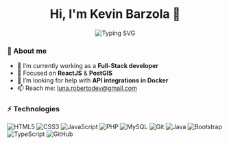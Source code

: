 <h1 align="center">Hi, I'm Kevin Barzola 👋</h1>

<p align="center">
  <img src="https://readme-typing-svg.demolab.com?font=Fira+Code&size=22&pause=1000&color=F7F7F7&center=true&vCenter=true&width=440&lines=Full‑Stack+Developer;ReactJS+%7C+PostGIS+lover;Docker+automation+fan" alt="Typing SVG" />
</p>

### 🚀 About me
- 🔭 I’m currently working as a **Full‑Stack developer**
- 🌱 Focused on **ReactJS** & **PostGIS**
- 🤝 I’m looking for help with **API integrations in Docker**
- 📫 Reach me: [luna.robertodev@gmail.com](mailto:luna.robertodev@gmail.com)

### ⚡ Technologies
![HTML5](https://img.shields.io/badge/-HTML5-E34F26?style=flat&logo=html5&logoColor=white)
![CSS3](https://img.shields.io/badge/-CSS3-1572B6?style=flat&logo=css3)
![JavaScript](https://img.shields.io/badge/-JavaScript-F7DF1E?style=flat&logo=javascript&logoColor=black)
![PHP](https://img.shields.io/badge/-PHP-777BB4?style=flat&logo=php)
![MySQL](https://img.shields.io/badge/-MySQL-4479A1?style=flat&logo=mysql)
![Git](https://img.shields.io/badge/-Git-F05032?style=flat&logo=git&logoColor=white)
![Java](https://img.shields.io/badge/-Java-007396?style=flat&logo=java&logoColor=white)
![Bootstrap](https://img.shields.io/badge/-Bootstrap-7952B3?style=flat&logo=bootstrap&logoColor=white)
![TypeScript](https://img.shields.io/badge/-TypeScript-3178C6?style=flat&logo=typescript&logoColor=white)
![GitHub](https://img.shields.io/badge/-GitHub-181717?style=flat&logo=github)

